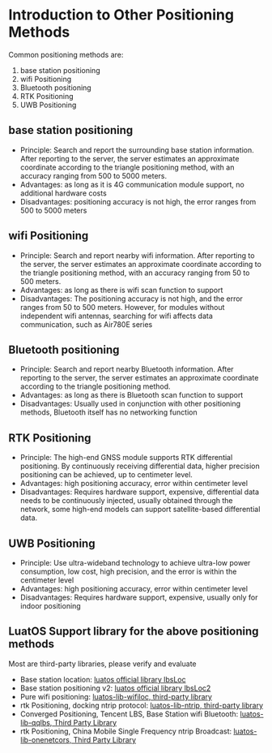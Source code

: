 # Introduction to Other Positioning Methods

Common positioning methods are:

1. base station positioning
2. wifi Positioning
3. Bluetooth positioning
4. RTK Positioning
5. UWB Positioning

## base station positioning

* Principle: Search and report the surrounding base station information. After reporting to the server, the server estimates an approximate coordinate according to the triangle positioning method, with an accuracy ranging from 500 to 5000 meters.
* Advantages: as long as it is 4G communication module support, no additional hardware costs
* Disadvantages: positioning accuracy is not high, the error ranges from 500 to 5000 meters

## wifi Positioning

* Principle: Search and report nearby wifi information. After reporting to the server, the server estimates an approximate coordinate according to the triangle positioning method, with an accuracy ranging from 50 to 500 meters.
* Advantages: as long as there is wifi scan function to support
* Disadvantages: The positioning accuracy is not high, and the error ranges from 50 to 500 meters. However, for modules without independent wifi antennas, searching for wifi affects data communication, such as Air780E series

## Bluetooth positioning

* Principle: Search and report nearby Bluetooth information. After reporting to the server, the server estimates an approximate coordinate according to the triangle positioning method.
* Advantages: as long as there is Bluetooth scan function to support
* Disadvantages: Usually used in conjunction with other positioning methods, Bluetooth itself has no networking function

## RTK Positioning

* Principle: The high-end GNSS module supports RTK differential positioning. By continuously receiving differential data, higher precision positioning can be achieved, up to centimeter level.
* Advantages: high positioning accuracy, error within centimeter level
* Disadvantages: Requires hardware support, expensive, differential data needs to be continuously injected, usually obtained through the network, some high-end models can support satellite-based differential data.

## UWB Positioning

* Principle: Use ultra-wideband technology to achieve ultra-low power consumption, low cost, high precision, and the error is within the centimeter level
* Advantages: high positioning accuracy, error within centimeter level
* Disadvantages: Requires hardware support, expensive, usually only for indoor positioning

## LuatOS Support library for the above positioning methods

Most are third-party libraries, please verify and evaluate

* Base station location: [luatos official library lbsLoc](https://wiki.luatos.org/api/libs/lbsLoc.html)
* Base station positioning v2: [luatos official library lbsLoc2](https://wiki.luatos.org/api/libs/lbsLoc2.html)
* Pure wifi positioning: [luatos-lib-wifiloc, third-party library](https://github.com/wendal/luatos-lib-wifiloc)
* rtk Positioning, docking ntrip protocol: [luatos-lib-ntrip, third-party library](https://github.com/wendal/luatos-lib-ntrip)
* Converged Positioning, Tencent LBS, Base Station wifi Bluetooth: [luatos-lib-qqlbs, Third Party Library](https://github.com/wendal/luatos-lib-qqlbs)
* rtk Positioning, China Mobile Single Frequency ntrip Broadcast: [luatos-lib-onenetcors, Third Party Library](https://github.com/wendal/luatos-lib-onenetcors)
